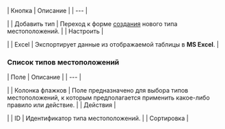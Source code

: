| Кнопка | Описание |
| --- |

|
| Добавить тип | Переход к форме [создания](/user_help/store/sale/settings/location2/sale_location_type_edit.php) нового типа местоположений. |
| Настроить |

|
| Excel | Экспортирует данные из отображаемой таблицы в **MS Excel**. |

### Список типов местоположений

| Поле | Описание |
| --- |

|
| Колонка флажков | Поле предназначено для выбора типов местоположений, к которым предполагается применить какое-либо правило или действие. |
| Действия |

|
| ID | Идентификатор типа местоположений. |
| Сортировка |